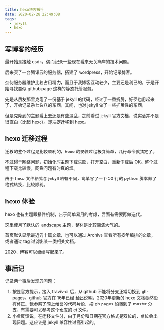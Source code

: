 ```yaml
---
title: hexo博客搬迁
date: 2020-02-28 22:49:08
tags:
  - jekyll
  - hexo
---
```


## 写博客的经历

最开始是接触 csdn，偶而记录一些现在看来无关痛痒的技术问题。

后来买了一台腾讯云的服务器，搭建了 wordpress，开始记录博客。

奈何服务器维护比较占用精力，而且于我博客互动较少，主要还是利已的。于是开始寻找类似 github page 这样的静态托管服务。

先是从朋友那里克隆了一份基于 jekyll 的代码，经过了一番折腾，好歹也用起来了，开始记录杂七杂八的东西。其间，也对 jekyll 做了一些扩展性的东西。

但是克隆到的主题看上去还是有些混乱，之前看过 jekyll 官方文档，说实话并不是很直白（比起 hexo）。遂决定迁移到 hexo。

## hexo 迁移过程

迁移的整个过程是比较顺利的，hexo 的安装过程极度简单，几行命令就搞定了。

不过碍于网络问题，初始化时主题下载失败，打开空白，重新下载后 OK。整个过程下载比较慢，网络问题有时真的烦。

由于 hexo 文件格式与 jekyll 略有不同，简单写了一个 50 行的 python 脚本做了格式转换，比较顺利。

## hexo 体验

hexo 也有主题跟插件机制，出于简单易用的考虑，后面有需要再做迭代。

这里使用了默认的 landscape 主题，整体是比较简洁大气的。

首页默认显示最近的十篇文章，也可以通过 Archive 查看所有按年编排的文章，或者通过 tag 过滤出某一类相关文档。

2020，博客可以继续写起来了。

## 事后记

记录两个事后发现的问题：

1. 按照官方提示，接入 travis-ci 后，从 github 不能将分支正常切换到 gh-pages。github 官方在 16年已经 [给出说明](https://github.blog/2016-08-17-simpler-github-pages-publishing/)，2020年更新的 hexo 文档竟然没有修正。我参照了网上给出的代码片段，把 gh pages 设置到了 master 分支，有需要可以参考这个仓库的 ci 文件。
2. 小金反馈说，在迁移文件时，由于月份和日期在官方格式是双位的，单位会出现问题。这应该是 jekyll 兼容性过高引起的。

